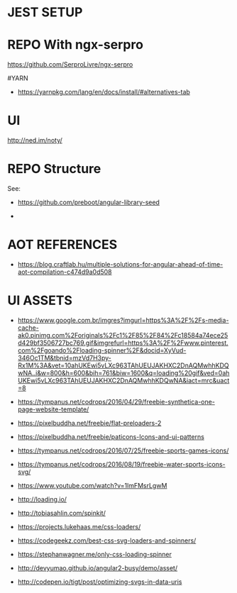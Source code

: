 # JEST SETUP

# REPO With ngx-serpro

https://github.com/SerproLivre/ngx-serpro

#YARN 

- https://yarnpkg.com/lang/en/docs/install/#alternatives-tab

# UI 

http://ned.im/noty/


# REPO Structure

See:

- https://github.com/preboot/angular-library-seed

- 


# AOT REFERENCES

- https://blog.craftlab.hu/multiple-solutions-for-angular-ahead-of-time-aot-compilation-c474d9a0d508


# UI ASSETS

- https://www.google.com.br/imgres?imgurl=https%3A%2F%2Fs-media-cache-ak0.pinimg.com%2Foriginals%2Fc1%2F85%2F84%2Fc18584a74ece25d429bf3506727bc769.gif&imgrefurl=https%3A%2F%2Fwww.pinterest.com%2Fgoando%2Floading-spinner%2F&docid=XyVud-346Oc1TM&tbnid=mzVd7H3py-Rx1M%3A&vet=10ahUKEwi5vLXc963TAhUEUJAKHXC2DnAQMwhhKDQwNA..i&w=800&h=600&bih=761&biw=1600&q=loading%20gif&ved=0ahUKEwi5vLXc963TAhUEUJAKHXC2DnAQMwhhKDQwNA&iact=mrc&uact=8


- https://tympanus.net/codrops/2016/04/29/freebie-synthetica-one-page-website-template/

- https://pixelbuddha.net/freebie/flat-preloaders-2

- https://pixelbuddha.net/freebie/paticons-Icons-and-ui-patterns

- https://tympanus.net/codrops/2016/07/25/freebie-sports-games-icons/

- https://tympanus.net/codrops/2016/08/19/freebie-water-sports-icons-svg/

- https://www.youtube.com/watch?v=1lmFMsrLgwM

- http://loading.io/

- http://tobiasahlin.com/spinkit/

- https://projects.lukehaas.me/css-loaders/

- https://codegeekz.com/best-css-svg-loaders-and-spinners/

- https://stephanwagner.me/only-css-loading-spinner

- http://devyumao.github.io/angular2-busy/demo/asset/

- http://codepen.io/tigt/post/optimizing-svgs-in-data-uris
